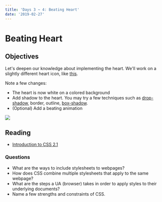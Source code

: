 ```yaml
---
title: 'Days 3 ~ 4: Beating Heart'
date: '2019-02-27'
---
```


# Beating Heart

## Objectives

Let's deepen our knowledge about implementing the heart.
We'll work on a slightly different heart icon, like [this](https://codepen.io/wgao19/pen/qLrvaB).

Note a few changes:

- The heart is now white on a colored background
- Add shadow to the heart. You may try a few techniques such as [drop-shadow](https://developer.mozilla.org/en-US/docs/Web/CSS/filter-function/drop-shadow), border, outline, [box-shadow](https://css-tricks.com/snippets/css/css-box-shadow/).
- (Optional) Add a beating animation

![](https://i.imgur.com/gjqdUIw.png)

## Reading

- [Introduction to CSS 2.1](https://www.w3.org/TR/CSS2/intro.html)

### Questions

- What are the ways to include stylesheets to webpages?
- How does CSS combine multiple stylesheets that apply to the same webpage?
- What are the steps a UA (browser) takes in order to apply styles to their underlying documents?
- Name a few strengths and constraints of CSS.
